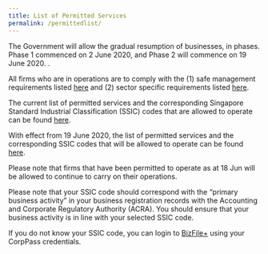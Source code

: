 ```yaml
---
title: List of Permitted Services
permalink: /permittedlist/
---
```


The Government will allow the gradual resumption of businesses, in phases. Phase 1 commenced on 2 June 2020, and Phase 2 will commence on 19 June 2020. . 

All firms who are in operations are to comply with the (1) safe management requirements listed <a href="https://covid.gobusiness.gov.sg/safemanagement/general/">here</a> and (2) sector specific requirements listed <a href="https://covid.gobusiness.gov.sg/safemanagement/sector/">here</a>.

The current list of permitted services and the corresponding Singapore Standard Industrial Classification (SSIC) codes that are allowed to operate can be found <a href="https://go.gov.sg/permittedlist" target="_blank">here</a>.

With effect from 19 June 2020, the list of permitted services and the corresponding SSIC codes that will be allowed to operate can be found <a href="https://go.gov.sg/permittedserviceslist2" target="_blank">here</a>. 

Please note that firms that have been permitted to operate as at 18 Jun will be allowed to continue to carry on their operations. 

Please note that your SSIC code should correspond with the “primary business activity” in your business registration records with the Accounting and Corporate Regulatory Authority (ACRA). You should ensure that your business activity is in line with your selected SSIC code. 

If you do not know your SSIC code, you can login to <a href="https://www.bizfile.gov.sg/" target="_blank">BizFile+</a> using your CorpPass credentials.
